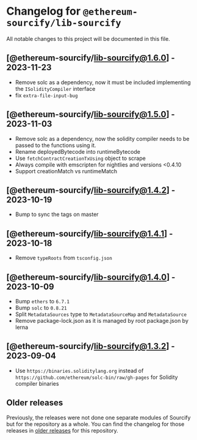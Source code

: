 # Changelog for `@ethereum-sourcify/lib-sourcify`

All notable changes to this project will be documented in this file.

## [@ethereum-sourcify/lib-sourcify@1.6.0] - 2023-11-23

- Remove solc as a dependency, now it must be included implementing the `ISolidityCompiler` interface
- fix `extra-file-input-bug`

## [@ethereum-sourcify/lib-sourcify@1.5.0] - 2023-11-03

- Remove solc as a dependency, now the solidity compiler needs to be passed to the functions using it.
- Rename deployedBytecode into runtimeBytecode
- Use `fetchContractCreationTxUsing` object to scrape
- Always compile with emscripten for nightlies and versions <0.4.10
- Support creationMatch vs runtimeMatch

## [@ethereum-sourcify/lib-sourcify@1.4.2] - 2023-10-19

- Bump to sync the tags on master

## [@ethereum-sourcify/lib-sourcify@1.4.1] - 2023-10-18

- Remove `typeRoots` from `tsconfig.json`

## [@ethereum-sourcify/lib-sourcify@1.4.0] - 2023-10-09

- Bump `ethers` to `6.7.1`
- Bump `solc` to `0.8.21`
- Split `MetadataSources` type to `MetadataSourceMap` and `MetadataSource`
- Remove package-lock.json as it is managed by root package.json by lerna

## [@ethereum-sourcify/lib-sourcify@1.3.2] - 2023-09-04

- Use `https://binaries.soliditylang.org` instead of `https://github.com/ethereum/solc-bin/raw/gh-pages` for Solidity compiler binaries

## Older releases

Previously, the releases were not done one separate modules of Sourcify but for the repository as a whole.
You can find the changelog for those releases in [older releases](https://github.com/ethereum/sourcify/releases) for this repository.
